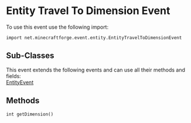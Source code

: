 # Entity Travel To Dimension Event

To use this event use the following import:
```groovy:no-line-numbers
import net.minecraftforge.event.entity.EntityTravelToDimensionEvent
```

## Sub-Classes
This event extends the following events and can use all their methods and fields: <br>
[EntityEvent](./entity_event/index.md)

## Methods
```groovy:no-line-numbers
int getDimension()
```

